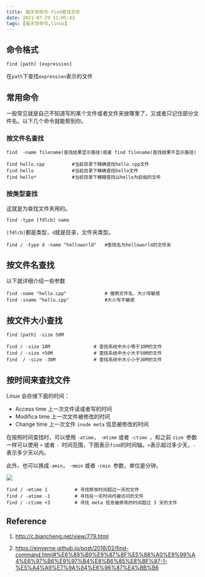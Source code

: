 ```yaml
---
title: 每天学命令-find查找文件
date: 2021-07-29 11:05:43
tags: [每天学命令,linux]
---
```

## 命令格式
```
find [path] [expression]
```
在`path`下查找`expression`表示的文件
## 常用命令
一般常见就是自己不知道写的某个文件或者文件夹放哪里了，又或者只记住部分文件名。以下几个命令就能帮到你。
### 按文件名查找
```
find  -name filename(查找结果显示路径)或者 find filename(查找结果不显示路径)

find hello.cpp          #当前目录下精确查找hello.cpp文件
find hello              #当前目录下精确查找hello文件
find hello*             #当前目录下模糊查找以hello为前缀的文件
```

### 按类型查找
这就是为查找文件夹用的。
```
find -type [fdlcb] name
```
`[fdlcb]`都是类型，`d`就是目录，文件夹类型。
```
find / -type d -name "helloworld"   #查找名为helloworld的文件夹
```

## 按文件名查找
以下就详细介绍一些参数
```
find -name "hello.cpp"              # 搜索文件名，大小写敏感
find -iname "hello.cpp"             #大小写不敏感
```
## 按文件大小查找
```
find [path] -size 50M

find / -size 10M                # 查找系统中大小等于10M的文件
find / -size +50M               # 查找系统中大小大于50M的文件
find  / -size -30M              # 查找系统中大小小于30M的文件
```

## 按时间来查找文件
Linux 会存储下面的时间：
- Access time 上一次文件读或者写的时间
- Modifica time 上一次文件被修改的时间
- Change time 上一次文件 `inode meta` 信息被修改的时间

在按照时间查找时，可以使用 `-atime`， `-mtime` 或者 `-ctime `，和之前 `size `参数一样可以使用 `+` 或者 `- `时间范围，下图表示`find`的时间轴。`+`表示超过多少天，`-`表示多少天以内。

此外，也可以换成`-amin`， `-mmin` 或者 `-cmin `参数，单位是分钟。

![](https://gitee.com/dominic_z/markdown_picbed/raw/master/img/20210729151915.png)
```
find / -mtime 1          # 寻找修改时间超过一天的文件
find / -atime -1         # 寻找在一天时间内被访问的文件
find / -ctime +3         # 寻找 meta 信息被修改的时间超过 3 天的文件
```
## Reference
1. http://c.biancheng.net/view/779.html

2. https://einverne.github.io/post/2018/02/find-command.html#%E6%89%B9%E9%87%8F%E5%88%A0%E9%99%A4%E6%97%B6%E9%97%B4%E8%B6%85%E8%BF%87-1-%E5%A4%A9%E7%9A%84%E6%96%87%E4%BB%B6